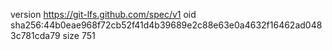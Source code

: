 version https://git-lfs.github.com/spec/v1
oid sha256:44b0eae968f72cb52f41d4b39689e2c88e63e0a4632f16462ad0483c781cda79
size 751
